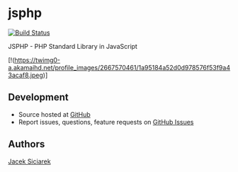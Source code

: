 jsphp
=====
[![Build Status](https://secure.travis-ci.org/siciarek/jsphp.png)](http://travis-ci.org/siciarek/jsphp)

JSPHP - PHP Standard Library in JavaScript

[!(https://twimg0-a.akamaihd.net/profile_images/2667570461/1a95184a52d0d978576f53f9a43acaf8.jpeg)]

## Development

- Source hosted at [GitHub](https://github.com/siciarek/jsphp)
- Report issues, questions, feature requests on [GitHub Issues](https://github.com/siciarek/jsphp/issues)

## Authors

[Jacek Siciarek](https://github.com/siciarek)
